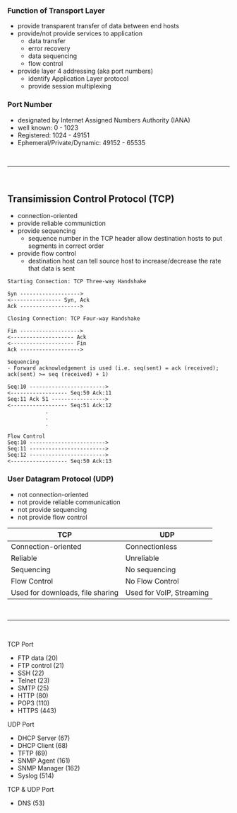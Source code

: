 ### Function of Transport Layer
- provide transparent transfer of data between end hosts
- provide/not provide services to application
    - data transfer
    - error recovery
    - data sequencing
    - flow control
- provide layer 4 addressing (aka port numbers)
    - identify Application Layer protocol
    - provide session multiplexing

### Port Number
- designated by Internet Assigned Numbers Authority (IANA)
- well known: 0 - 1023
- Registered: 1024 - 49151
- Ephemeral/Private/Dynamic: 49152 - 65535

<br>
<hr>
<br>

## Transimission Control Protocol (TCP)
- connection-oriented
- provide reliable communiction
- provide sequencing 
    - sequence number in the TCP header allow destination hosts to put segments in correct order
- provide flow control
    - destination host can tell source host to increase/decrease the rate that data is sent

```
Starting Connection: TCP Three-way Handshake

Syn ------------------->
<---------------- Syn, Ack
Ack ------------------->

Closing Connection: TCP Four-way Handshake 

Fin ------------------->
<-------------------- Ack
<-------------------- Fin
Ack ------------------->

Sequencing
- Forward acknowledgement is used (i.e. seq(sent) = ack (received); ack(sent) >= seq (received) + 1)

Seq:10 ------------------------>
<------------------ Seq:50 Ack:11
Seq:11 Ack 51 ----------------->
<------------------ Seq:51 Ack:12
            .
            .
            .

Flow Control
Seq:10 ------------------------>
Seq:11 ------------------------>
Seq:12 ------------------------>
<------------------ Seq:50 Ack:13
```

### User Datagram Protocol (UDP)
- not connection-oriented
- not provide reliable communication
- not provide sequencing
- not provide flow control


| TCP | UDP |
| --- | --- |
| Connection-oriented | Connectionless |
| Reliable | Unreliable |
| Sequencing | No sequencing | 
| Flow Control | No Flow Control |
| Used for downloads, file sharing | Used for VoIP, Streaming |

<br>
<hr>
<br>

TCP Port 
- FTP data (20)
- FTP control (21)
- SSH (22)
- Telnet (23)
- SMTP (25)
- HTTP (80)
- POP3 (110)
- HTTPS (443)

UDP Port
- DHCP Server (67)
- DHCP Client (68)
- TFTP (69)
- SNMP Agent (161)
- SNMP Manager (162)
- Syslog (514)

TCP & UDP Port 
- DNS (53)